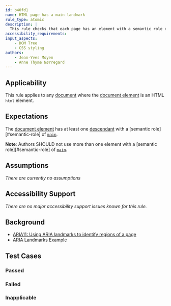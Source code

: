 ```yaml
---
id: b40fd1
name: HTML page has a main landmark
rule_type: atomic
description: |
  This rule checks that each page has an element with a semantic role of `main`
accessibility_requirements:
input_aspects:
	- DOM Tree
	- CSS styling
authors:
	- Jean-Yves Moyen
	- Anne Thyme Nørregard
---
```


## Applicability

This rule applies to any [document](#https://www.w3.org/TR/dom/#concept-document) where the [document element](#https://www.w3.org/TR/dom/#document-element) is an HTML `html` element.

## Expectations

The [document element](https://www.w3.org/TR/dom/#document-element) has at least one [descendant](https://www.w3.org/TR/dom41/#concept-tree-descendant) with a [semantic role][#semantic-role] of [`main`](https://www.w3.org/TR/wai-aria-1.1/#main).

**Note**: Authors SHOULD not use more than one element with a [semantic role][#semantic-role] of [`main`](https://www.w3.org/TR/wai-aria-1.1/#main).

## Assumptions

_There are currently no assumptions_

## Accessibility Support

_There are no major accessibility support issues known for this rule._

## Background

- [ARIA11: Using ARIA landmarks to identify regions of a page](https://www.w3.org/WAI/WCAG21/Techniques/aria/ARIA11)
- [ARIA Landmarks Example](https://www.w3.org/TR/wai-aria-practices/examples/landmarks/index.html)

## Test Cases

### Passed

### Failed

### Inapplicable